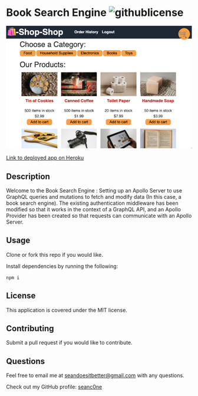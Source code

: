 # Book Search Engine ![githublicense](https://img.shields.io/badge/license-MIT-blue.svg)

[![ScreenShot](screenshot.png)](https://enigmatic-atoll-96060.herokuapp.com/)

[Link to deployed app on Heroku](https://enigmatic-atoll-96060.herokuapp.com/)

## Description

Welcome to the Book Search Engine : Setting up an Apollo Server to use GraphQL queries and mutations to fetch and modify data (In this case, a book search engine). The existing authentication middleware has been modified so that it works in the context of a GraphQL API, and an Apollo Provider has been created so that requests can communicate with an Apollo Server. 

## Usage

Clone or fork this repo if you would like. 

Install dependencies by running the following: 

```
npm i
```

## License

This application is covered under the MIT license.

## Contributing

Submit a pull request if you would like to contribute.

## Questions
Feel free to email me at seandoesitbetter@gmail.com with any questions.

Check out my GitHub profile: [seanc0ne](https://www.github.com/seanc0ne) 